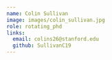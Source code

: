 ```yaml
---
name: Colin Sullivan
image: images/colin_sullivan.jpg
role: rotating_phd
links:
  email: colins26@stanford.edu
  github: SullivanC19
---
```

